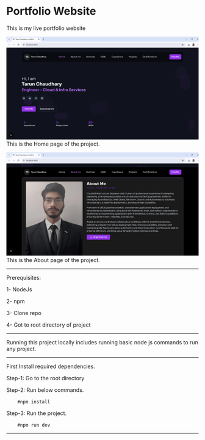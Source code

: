 # Portfolio Website
This is my live portfolio website 

![portfolio](public/images/Home.png)
This is the Home page of the project.

![portfolio](public/images/About.png)
This is the About page of the project.

---
Prerequisites:

1- NodeJs

2- npm

3- Clone repo

4- Got to root directory of project

----
Running this project locally includes running basic node js commands to run any project.

---
First Install required dependencies.

Step-1: Go to the root directory

Step-2: Run below commands.

        #npm install

Step-3: Run the project.

        #npm run dev
        
---
